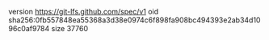 version https://git-lfs.github.com/spec/v1
oid sha256:0fb557848ea55368a3d38e0974c6f898fa908bc494393e2ab34d1096c0af9784
size 37760
